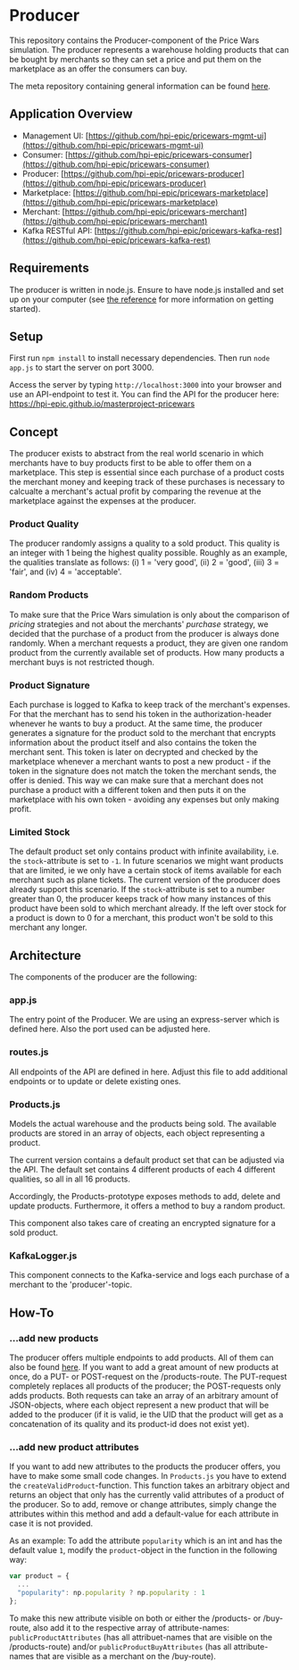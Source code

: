 # Producer

This repository contains the Producer-component of the Price Wars simulation. The producer represents a warehouse holding products that can be bought by merchants so they can set a price and put them on the marketplace as an offer the consumers can buy.

The meta repository containing general information can be found [here](https://github.com/hpi-epic/masterproject-pricewars).

## Application Overview
* Management UI: [https://github.com/hpi-epic/pricewars-mgmt-ui](https://github.com/hpi-epic/pricewars-mgmt-ui)
* Consumer: [https://github.com/hpi-epic/pricewars-consumer](https://github.com/hpi-epic/pricewars-consumer)
* Producer: [https://github.com/hpi-epic/pricewars-producer](https://github.com/hpi-epic/pricewars-producer)
* Marketplace: [https://github.com/hpi-epic/pricewars-marketplace](https://github.com/hpi-epic/pricewars-marketplace)
* Merchant: [https://github.com/hpi-epic/pricewars-merchant](https://github.com/hpi-epic/pricewars-merchant)
* Kafka RESTful API: [https://github.com/hpi-epic/pricewars-kafka-rest](https://github.com/hpi-epic/pricewars-kafka-rest)

## Requirements
The producer is written in node.js. Ensure to have node.js installed and set up on your computer (see [the reference](https://nodejs.org/en/) for more information on getting started).

## Setup
First run ```npm install``` to install necessary dependencies. Then run ```node app.js``` to start the server on port 3000.

Access the server by typing ```http://localhost:3000``` into your browser and use an API-endpoint to test it. You can find the API for the producer here: https://hpi-epic.github.io/masterproject-pricewars

## Concept
The producer exists to abstract from the real world scenario in which merchants have to buy products first to be able to offer them on a marketplace. This step is essential since each purchase of a product costs the merchant money and keeping track of these purchases is necessary to calcualte a merchant's actual profit by comparing the revenue at the marketplace against the expenses at the producer.

### Product Quality
The producer randomly assigns a quality to a sold product. This quality is an integer with 1 being the highest quality possible.
Roughly as an example, the qualities translate as follows: (i) 1 = 'very good', (ii) 2 = 'good', (iii) 3 = 'fair', and (iv) 4 = 'acceptable'.

### Random Products
To make sure that the Price Wars simulation is only about the comparison of *pricing* strategies and not about the merchants' *purchase* strategy, we decided that the purchase of a product from the producer is always done randomly. When a merchant requests a product, they are given one random product from the currently available set of products. How many products a merchant buys is not restricted though. 

### Product Signature
Each purchase is logged to Kafka to keep track of the merchant's expenses. For that the merchant has to send his token in the authorization-header whenever he wants to buy a product. At the same time, the producer generates a signature for the product sold to the merchant that encrypts information about the product itself and also contains the token the merchant sent. This token is later on decrypted and checked by the marketplace whenever a merchant wants to post a new product - if the token in the signature does not match the token the merchant sends, the offer is denied. This way we can make sure that a merchant does not purchase a product with a different token and then puts it on the marketplace with his own token - avoiding any expenses but only making profit. 

### Limited Stock
The default product set only contains product with infinite availability, i.e. the `stock`-attribute is set to `-1`. In future scenarios we might want products that are limited, ie we only have a certain stock of items available for each merchant such as plane tickets. The current version of the producer does already support this scenario. If the `stock`-attribute is set to a number greater than 0, the producer keeps track of how many instances of this product have been sold to which merchant already. If the left over stock for a product is down to 0 for a merchant, this product won't be sold to this merchant any longer. 

## Architecture
The components of the producer are the following:
### app.js 
The entry point of the Producer. We are using an express-server which is defined here. Also the port used can be adjusted here. 

### routes.js
All endpoints of the API are defined in here. Adjust this file to add additional endpoints or to update or delete existing ones.

### Products.js 
Models the actual warehouse and the products being sold. The available products are stored in an array of objects, each object representing a product. 

The current version contains a default product set that can be adjusted via the API. The default set contains 4 different products of each 4 different qualities, so all in all 16 products. 

Accordingly, the Products-prototype exposes methods to add, delete and update products. Furthermore, it offers a method to buy a random product.

This component also takes care of creating an encrypted signature for a sold product. 

### KafkaLogger.js
This component connects to the Kafka-service and logs each purchase of a merchant to the 'producer'-topic.

## How-To

### ...add new products
The producer offers multiple endpoints to add products. All of them can also be found [here](https://hpi-epic.github.io/masterproject-pricewars). If you want to add a great amount of new products at once, do a PUT- or POST-request on the /products-route. The PUT-request completely replaces all products of the producer; the POST-requests only adds products. Both requests can take an array of an arbitrary amount of JSON-objects, where each object represent a new product that will be added to the producer (if it is valid, ie the UID that the product will get as a concatenation of its quality and its product-id does not exist yet).

### ...add new product attributes
If you want to add new attributes to the products the producer offers, you have to make some small code changes. In `Products.js` you have to extend the `createValidProduct`-function. This function takes an arbitrary object and returns an object that only has the currently valid attributes of a product of the producer. So to add, remove or change attributes, simply change the attributes within this method and add a default-value for each attribute in case it is not provided. 

As an example: To add the attribute `popularity` which is an int and has the default value `1`, modify the `product`-object in the function in the following way:
```javascript
var product = {
  ...
  "popularity": np.popularity ? np.popularity : 1
};
```

To make this new attribute visible on both or either the /products- or /buy-route, also add it to the respective array of attribute-names: `publicProductAttributes` (has all attribuet-names that are visible on the /products-route) and/or `publicProductBuyAttributes` (has all attribute-names that are visible as a merchant on the /buy-route).


